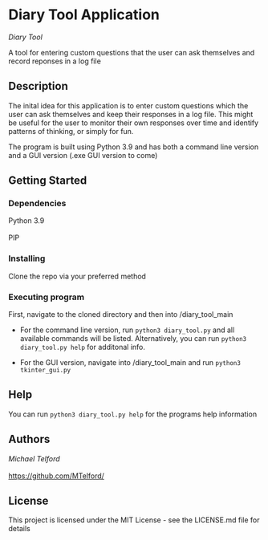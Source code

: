# Diary Tool Application

_Diary Tool_

A tool for entering custom questions that the user can ask themselves and record reponses in a log file

## Description

The inital idea for this application is to enter custom questions which the user can ask themselves and keep their responses in a log file.
This might be useful for the user to monitor their own responses over time and identify patterns of thinking, or simply for fun.

The program is built using Python 3.9 and has both a command line version and a GUI version (.exe GUI version to come)

## Getting Started

### Dependencies

Python 3.9 <br></br>
PIP

### Installing

Clone the repo via your preferred method

### Executing program

First, navigate to the cloned directory and then into /diary_tool_main

* For the command line version, run ```python3 diary_tool.py``` and all available commands will be listed. Alternatively, you can run ```python3 diary_tool.py help``` for additonal info.

* For the GUI version, navigate into /diary_tool_main and run ``` python3 tkinter_gui.py ```

## Help

You can run ```python3 diary_tool.py help```
for the programs help information 

## Authors

_Michael Telford_ <br></br>
https://github.com/MTelford/

## License

This project is licensed under the MIT License - see the LICENSE.md file for details

